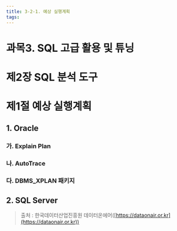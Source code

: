 ```yaml
---
title: 3-2-1. 예상 실행계획
tags: 
---
```


# 과목3. SQL 고급 활용 및 튜닝
# 제2장 SQL 분석 도구
# 제1절 예상 실행계획


## 1. Oracle

### 가. Explain Plan

### 나. AutoTrace

### 다. DBMS_XPLAN 패키지

## 2. SQL Server



> 출처 : 한국데이터산업진흥원 데이터온에어([https://dataonair.or.kr](https://dataonair.or.kr))